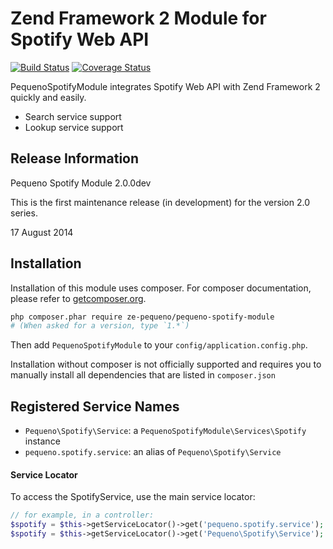 Zend Framework 2 Module for Spotify Web API
====================

[![Build Status](https://travis-ci.org/ze-pequeno/pequeno-spotify-module.svg?branch=master)](https://travis-ci.org/ze-pequeno/pequeno-spotify-module) [![Coverage Status](https://img.shields.io/coveralls/ze-pequeno/pequeno-spotify-module.svg)](https://coveralls.io/r/ze-pequeno/pequeno-spotify-module?branch=master)

PequenoSpotifyModule integrates Spotify Web API with Zend Framework 2 quickly and easily.

  - Search service support
  - Lookup service support

## Release Information

Pequeno Spotify Module 2.0.0dev

This is the first maintenance release (in development) for the version 2.0 series.

17 August 2014

## Installation

Installation of this module uses composer. For composer documentation, please refer to
[getcomposer.org](http://getcomposer.org/).

```sh
php composer.phar require ze-pequeno/pequeno-spotify-module
# (When asked for a version, type `1.*`)
```

Then add `PequenoSpotifyModule` to your `config/application.config.php`.

Installation without composer is not officially supported and requires you to manually install all dependencies
that are listed in `composer.json`

## Registered Service Names

 * `Pequeno\Spotify\Service`: a `PequenoSpotifyModule\Services\Spotify` instance
 * `pequeno.spotify.service`: an alias of `Pequeno\Spotify\Service`

#### Service Locator
To access the SpotifyService, use the main service locator:

```php
// for example, in a controller:
$spotify = $this->getServiceLocator()->get('pequeno.spotify.service');
$spotify = $this->getServiceLocator()->get('Pequeno\Spotify\Service');
```
